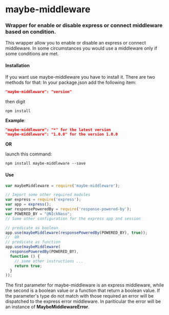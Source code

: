 # maybe-middleware
### Wrapper for enable or disable express or connect middleware based on condition.

This wrapper allow you to enable or disable an express or connect middleware.
In some circumstances you would use a middleware only if some conditions are
met.

#### Installation
If you want use maybe-middleware you have to install it. There are two methods for that:
In your package.json add the following item:
```json
"maybe-middleware": "version"
```
then digit
```console
npm install
```
**Example**:
```json
"maybe-middleware": "*" for the latest version
"maybe-middleware": "1.0.0" for the version 1.0.0
```

**OR**

launch this command:
```console
npm install maybe-middleware --save
```
#### Use
```javascript
var maybeMiddleware = require('maybe-middleware');

// Import some other required modules
var express = require('express');
var app = express();
var responsePoweredBy = require('response-powered-by');
var POWERED_BY = "@NIckNaso";
// Some other configuration for the express app and session

// predicate as boolean
app.use(maybeMiddleware(responsePoweredBy(POWERED_BY), true));
//  OR
// predicate as function
app.use(maybeMiddleware(
  responsePoweredBy(POWERED_BY),
  function () {
    // some other instructions ...
    return true;
  }
));
```
The first parameter for maybe-middleware is an express middleware, while the
second is a boolean value or a function that return a boolean value.
If the parameter's type do not match with those required an error will be
dispatched to the express error middleware. In pariticular the error will be an
instance of **MaybeMiddlewareError**.

